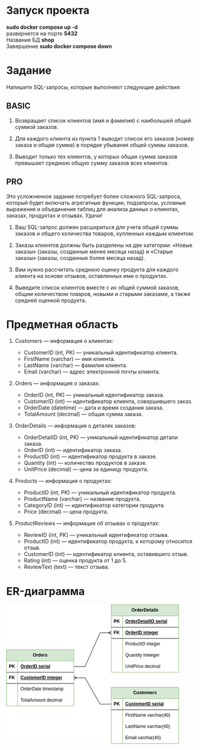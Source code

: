 # Запуск проекта
**sudo docker compose up -d** <br>
развернется на порте **5432** <br>
Название БД **shop** <br>
Завершение **sudo docker compose down**


# Задание 
Напишите SQL-запросы, которые выполняют следующие действия:
## BASIC
1. Возвращает список клиентов (имя и фамилия) с наибольшей общей суммой заказов.

2. Для каждого клиента из пункта 1 выводит список его заказов (номер заказа и общая сумма) в порядке убывания общей суммы заказов.

3. Выводит только тех клиентов, у которых общая сумма заказов превышает среднюю общую сумму заказов всех клиентов.

## PRO
Это усложненное задание потребует более сложного SQL-запроса, который будет включать агрегатные функции, подзапросы, условные выражения и объединения таблиц для анализа данных о клиентах, заказах, продуктах и отзывах. Удачи! <br>

1. Ваш SQL-запрос должен расшириться для учета общей суммы заказов и общего количества товаров, купленных каждым клиентом.

2. Заказы клиентов должны быть разделены на две категории: «Новые заказы» (заказы, созданные менее месяца назад) и «Старые заказы» (заказы, созданные более месяца назад).

3. Вам нужно рассчитать среднюю оценку продукта для каждого клиента на основе отзывов, оставленных ими о продуктах.

4. Выведите список клиентов вместе с их общей суммой заказов, общим количеством товаров, новыми и старыми заказами, а также средней оценкой продукта.


# Предметная область
1. Customers — информация о клиентах:
   - CustomerID (int, PK) — уникальный идентификатор клиента.
   - FirstName (varchar) — имя клиента.
   - LastName (varchar) — фамилия клиента.
   - Email (varchar) — адрес электронной почты клиента.

2. Orders — информация о заказах:
   - OrderID (int, PK) — уникальный идентификатор заказа.
   - CustomerID (int) — идентификатор клиента, совершившего заказ.
   - OrderDate (datetime) — дата и время создания заказа.
   - TotalAmount (decimal) — общая сумма заказа.

3. OrderDetails — информация о деталях заказов:
    - OrderDetailID (int, PK) — уникальный идентификатор детали заказа.
    - OrderID (int) — идентификатор заказа.
    - ProductID (int) — идентификатор продукта в заказе.
    - Quantity (int) — количество продуктов в заказе.
    - UnitPrice (decimal) — цена за единицу продукта.

4. Products — информация о продуктах:
    - ProductID (int, PK) — уникальный идентификатор продукта.
    - ProductName (varchar) — название продукта.
    - CategoryID (int) — идентификатор категории продукта.
    - Price (decimal) — цена продукта.

5. ProductReviews — информация об отзывах о продуктах:
    - ReviewID (int, PK) — уникальный идентификатор отзыва.
    - ProductID (int) — идентификатор продукта, к которому относится отзыв.
    - CustomerID (int) — идентификатор клиента, оставившего отзыв.
    - Rating (int) — оценка продукта от 1 до 5.
    - ReviewText (text) — текст отзыва.

# ER-диаграмма
![er diagramm](/2_3_task/er-diagram/er-shop-diagram.drawio.png)


